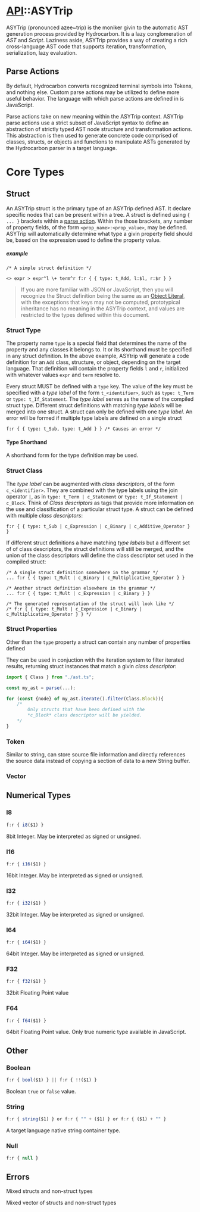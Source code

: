 # [API](./api.index.md)::ASYTrip

ASYTrip (pronounced azee~trip) is the moniker givin to the automatic AST generation process provided by Hydrocarbon. It is
a lazy conglomeration of *AST* and *Script*. Laziness aside, ASYTrip provides a way of creating a rich cross-language AST
code that supports iteration, transformation, serialization, lazy evaluation. 



## Parse Actions
By default, Hydrocarbon converts recognized terminal symbols into Tokens, and nothing else. Custom parse actions may be utilized to 
define more useful behavior. The language with which parse actions are defined in is JavaScript.

Parse actions take on new meaning within the ASYTrip context. ASYTrip parse actions use a strict subset of JavaScript syntax to define an abstraction of strictly typed AST node structure and transformation actions. This abstraction is then used to generate concrete code comprised of classes, structs, or objects and functions to manipulate ASTs generated by the Hydrocarbon parser in a target language. 

# Core Types

## Struct

An ASYTrip struct is the primary type of an ASYTrip defined AST. It declare specific nodes that can be present within a tree. A struct 
is defined using `{ ... }` brackets within a [parse action](./api.parse_action.index.md). Within the those brackets, any number of property fields, of the form `<prop_name>:<prop_value>`, may be defined. ASYTrip will automatically determine what type a givin property field should be, based on the expression used to define the 
property value.

##### example

```hcg
/* A simple struct definition */ 

<> expr > expr^l \+ term^r f:r { { type: t_Add, l:$l, r:$r } }

```

> If you are more familiar with JSON or JavaScript, then you will recognize the Struct definition being the same as an [Object Literal](https://developer.mozilla.org/en-US/docs/Web/JavaScript/Guide/Grammar_and_types#object_literals), with
> the exceptions that keys may not be computed, prototypical inheritance has no meaning in the ASYTrip context, and values are restricted to the types defined within this document. 

### Struct Type

The property name `type` is a special field that determines the name of the property and any classes it belongs to. It
or its shorthand must be specified in any struct definition. In the above example, ASYtrip will generate a code definition for an `Add` class, structure, or object,
depending on the target language. That definition will contain the property fields `l` and `r`, initialized with whatever values `expr` and `term` resolve to. 

Every struct MUST be defined with a `type` key. The value of the key must be specified with a *type label* of the form `t_<identifier>`, such as
`type: t_Term` or `type: t_If_Statement`. The *type label* serves as the name of the compiled struct type. Different struct definitions with matching *type labels* will be merged into one struct. A struct can only be defined with one *type label*. An error will be formed if  multiple type labels are defined on a single struct 
```
f:r { { type: t_Sub, type: t_Add } } /* Causes an error */
```

#### Type Shorthand

A shorthand form for the type definition may be used.


### Struct Class
The *type label* can be augmented with *class descriptors*, of the form `c_<identifier>`. They are combined with the type labels using the join operator `|`, as in `type: t_Term | c_Statement` or `type: t_If_Statement | c_Block`. Think of *Class descriptors* as tags that provide more information on the use and 
classification of a particular struct type. A struct can be defined with multiple *class descriptors*:
```
f:r { { type: t_Sub | c_Expression | c_Binary | c_Additive_Operator } }
```

If different struct definitions a have matching *type labels* but a different set of of class descriptors, the struct definitions will still be merged, and 
the union of the class descriptors will define the class descriptor set used in the compiled struct:

```
/* A single struct definition somewhere in the grammar */
... f:r { { type: t_Mult | c_Binary | c_Multiplicative_Operator } } 

/* Another struct definition elsewhere in the grammar */
... f:r { { type: t_Mult | c_Expression | c_Binary } } 

/* The generated representation of the struct will look like */
/* f:r { { type: t_Mult | c_Expression | c_Binary | c_Multiplicative_Operator } } */

```

### Struct Properties

Other than the `type` property a struct can contain any number of properties defined 




They can be used in conjuction with the iteration system to filter iterated results, returning struct instances that
match a givin *class descriptor*:

```typescript
import { Class } from "./ast.ts";

const my_ast = parse(...);

for (const {node} of my_ast.iterate().filter(Class.Block)){
    /* 
        Only structs that have been defined with the 
        *c_Block* class descriptor will be yielded.
    */
}
```
### Token

Similar to string, can store source file information and 
directly references the source data instead of copying a section of
data to a new String buffer.

### Vector


## Numerical Types

### I8

```Javascript
f:r { i8($1) }
```

8bit Integer. May be interpreted as signed or unsigned. 

### I16

```Javascript
f:r { i16($1) }
```

16bit Integer. May be interpreted as signed or unsigned. 

### I32

```Javascript
f:r { i32($1) }
```

32bit Integer. May be interpreted as signed or unsigned. 

### I64

```Javascript
f:r { i64($1) }
```

64bit Integer. May be interpreted as signed or unsigned. 

### F32
```Javascript
f:r { f32($1) }
```

32bit Floating Point value

### F64
```Javascript
f:r { f64($1) }
```

64bit Floating Point value. Only true numeric type available in JavaScript.

## Other

### Boolean
```Javascript
f:r { bool($1) } || f:r { !!($1) }
```

Boolean `true` or `false` value.

### String
```Javascript
f:r { string($1) } or f:r { "" + ($1) } or f:r { ($1) + "" }
```

A target language native string container type. 



### Null

```Javascript
f:r { null }
```




## Errors

Mixed structs and non-struct types

Mixed vector of structs and non-struct types
